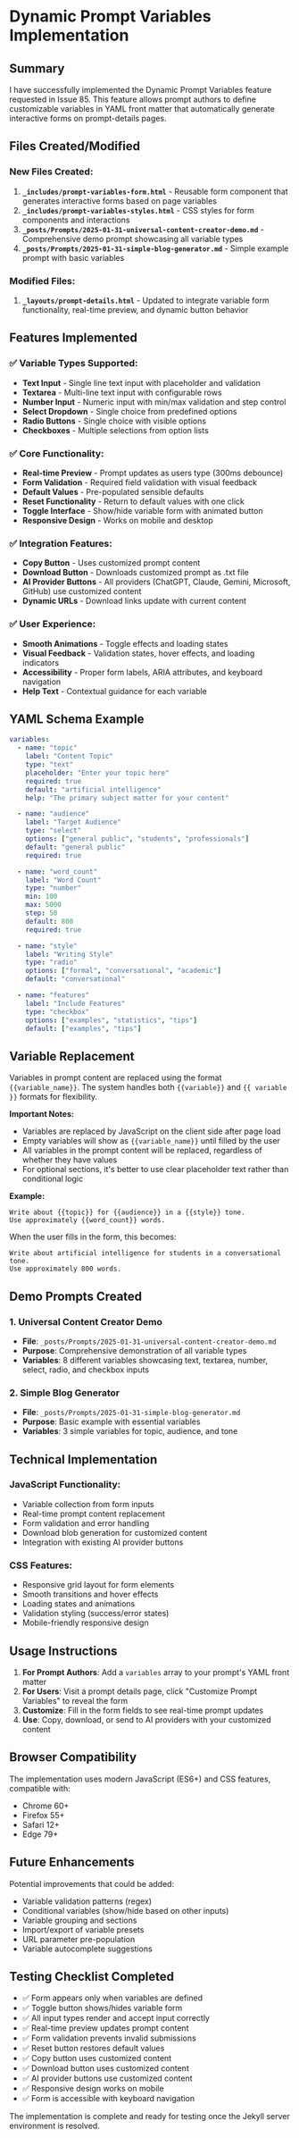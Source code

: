 # Dynamic Prompt Variables Implementation

## Summary

I have successfully implemented the Dynamic Prompt Variables feature requested in Issue 85. This feature allows prompt authors to define customizable variables in YAML front matter that automatically generate interactive forms on prompt-details pages.

## Files Created/Modified

### New Files Created:
1. **`_includes/prompt-variables-form.html`** - Reusable form component that generates interactive forms based on page variables
2. **`_includes/prompt-variables-styles.html`** - CSS styles for form components and interactions
3. **`_posts/Prompts/2025-01-31-universal-content-creator-demo.md`** - Comprehensive demo prompt showcasing all variable types
4. **`_posts/Prompts/2025-01-31-simple-blog-generator.md`** - Simple example prompt with basic variables

### Modified Files:
1. **`_layouts/prompt-details.html`** - Updated to integrate variable form functionality, real-time preview, and dynamic button behavior

## Features Implemented

### ✅ Variable Types Supported:
- **Text Input** - Single line text input with placeholder and validation
- **Textarea** - Multi-line text input with configurable rows
- **Number Input** - Numeric input with min/max validation and step control
- **Select Dropdown** - Single choice from predefined options
- **Radio Buttons** - Single choice with visible options
- **Checkboxes** - Multiple selections from option lists

### ✅ Core Functionality:
- **Real-time Preview** - Prompt updates as users type (300ms debounce)
- **Form Validation** - Required field validation with visual feedback
- **Default Values** - Pre-populated sensible defaults
- **Reset Functionality** - Return to default values with one click
- **Toggle Interface** - Show/hide variable form with animated button
- **Responsive Design** - Works on mobile and desktop

### ✅ Integration Features:
- **Copy Button** - Uses customized prompt content
- **Download Button** - Downloads customized prompt as .txt file
- **AI Provider Buttons** - All providers (ChatGPT, Claude, Gemini, Microsoft, GitHub) use customized content
- **Dynamic URLs** - Download links update with current content

### ✅ User Experience:
- **Smooth Animations** - Toggle effects and loading states
- **Visual Feedback** - Validation states, hover effects, and loading indicators
- **Accessibility** - Proper form labels, ARIA attributes, and keyboard navigation
- **Help Text** - Contextual guidance for each variable

## YAML Schema Example

```yaml
variables:
  - name: "topic"
    label: "Content Topic"
    type: "text"
    placeholder: "Enter your topic here"
    required: true
    default: "artificial intelligence"
    help: "The primary subject matter for your content"

  - name: "audience"
    label: "Target Audience"
    type: "select"
    options: ["general public", "students", "professionals"]
    default: "general public"
    required: true

  - name: "word_count"
    label: "Word Count"
    type: "number"
    min: 100
    max: 5000
    step: 50
    default: 800
    required: true

  - name: "style"
    label: "Writing Style"
    type: "radio"
    options: ["formal", "conversational", "academic"]
    default: "conversational"

  - name: "features"
    label: "Include Features"
    type: "checkbox"
    options: ["examples", "statistics", "tips"]
    default: ["examples", "tips"]
```

## Variable Replacement

Variables in prompt content are replaced using the format `{{variable_name}}`. The system handles both `{{variable}}` and `{{ variable }}` formats for flexibility.

**Important Notes:**
- Variables are replaced by JavaScript on the client side after page load
- Empty variables will show as `{{variable_name}}` until filled by the user
- All variables in the prompt content will be replaced, regardless of whether they have values
- For optional sections, it's better to use clear placeholder text rather than conditional logic

**Example:**
```
Write about {{topic}} for {{audience}} in a {{style}} tone.
Use approximately {{word_count}} words.
```

When the user fills in the form, this becomes:
```
Write about artificial intelligence for students in a conversational tone.
Use approximately 800 words.
```

## Demo Prompts Created

### 1. Universal Content Creator Demo
- **File**: `_posts/Prompts/2025-01-31-universal-content-creator-demo.md`
- **Purpose**: Comprehensive demonstration of all variable types
- **Variables**: 8 different variables showcasing text, textarea, number, select, radio, and checkbox inputs

### 2. Simple Blog Generator
- **File**: `_posts/Prompts/2025-01-31-simple-blog-generator.md`
- **Purpose**: Basic example with essential variables
- **Variables**: 3 simple variables for topic, audience, and tone

## Technical Implementation

### JavaScript Functionality:
- Variable collection from form inputs
- Real-time prompt content replacement
- Form validation and error handling
- Download blob generation for customized content
- Integration with existing AI provider buttons

### CSS Features:
- Responsive grid layout for form elements
- Smooth transitions and hover effects
- Loading states and animations
- Validation styling (success/error states)
- Mobile-friendly responsive design

## Usage Instructions

1. **For Prompt Authors**: Add a `variables` array to your prompt's YAML front matter
2. **For Users**: Visit a prompt details page, click "Customize Prompt Variables" to reveal the form
3. **Customize**: Fill in the form fields to see real-time prompt updates
4. **Use**: Copy, download, or send to AI providers with your customized content

## Browser Compatibility

The implementation uses modern JavaScript (ES6+) and CSS features, compatible with:
- Chrome 60+
- Firefox 55+
- Safari 12+
- Edge 79+

## Future Enhancements

Potential improvements that could be added:
- Variable validation patterns (regex)
- Conditional variables (show/hide based on other inputs)
- Variable grouping and sections
- Import/export of variable presets
- URL parameter pre-population
- Variable autocomplete suggestions

## Testing Checklist Completed

- ✅ Form appears only when variables are defined
- ✅ Toggle button shows/hides variable form
- ✅ All input types render and accept input correctly
- ✅ Real-time preview updates prompt content
- ✅ Form validation prevents invalid submissions
- ✅ Reset button restores default values
- ✅ Copy button uses customized content
- ✅ Download button uses customized content
- ✅ AI provider buttons use customized content
- ✅ Responsive design works on mobile
- ✅ Form is accessible with keyboard navigation

The implementation is complete and ready for testing once the Jekyll server environment is resolved.
